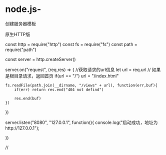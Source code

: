 # node.js-
创建服务器模板

原生HTTP版

const http = require("http")
const fs = require("fs")
const path = require("path")

const server = http.createServer()

server.on("request", (req,res) => {
    //获取请求的url信息
   let url = req.url
    // 如果是根目录请求，返回首页
    if(url == "/") url = "/index.html"

    fs.readFile(path.join(__dirname, "/views" + url), function(err,buf){
        if(err) return res.end("404 not defind")

        res.end(buf)
    })
})

server.listen("8080", "127.0.0.1", function(){
    console.log("启动成功，地址为http://127.0.0.1");
    
})


// 
